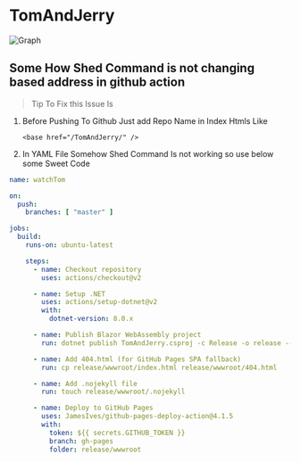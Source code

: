 # TomAndJerry

![Graph](DependencyGraphSnapshot.svg)

## Some How Shed Command is not changing based address in github action

> Tip To Fix this Issue Is

1) Before Pushing To Github Just add Repo Name in Index Htmls Like
    ```
   <base href="/TomAndJerry/" />
   ```
2) In YAML File Somehow Shed Command Is not working so use below some Sweet Code

```yaml
name: watchTom

on:
  push:
    branches: [ "master" ]

jobs:
  build:
    runs-on: ubuntu-latest

    steps:
      - name: Checkout repository
        uses: actions/checkout@v2

      - name: Setup .NET
        uses: actions/setup-dotnet@v2
        with:
          dotnet-version: 8.0.x

      - name: Publish Blazor WebAssembly project
        run: dotnet publish TomAndJerry.csproj -c Release -o release --nologo

      - name: Add 404.html (for GitHub Pages SPA fallback)
        run: cp release/wwwroot/index.html release/wwwroot/404.html

      - name: Add .nojekyll file
        run: touch release/wwwroot/.nojekyll

      - name: Deploy to GitHub Pages
        uses: JamesIves/github-pages-deploy-action@4.1.5
        with:
          token: ${{ secrets.GITHUB_TOKEN }}
          branch: gh-pages
          folder: release/wwwroot
```